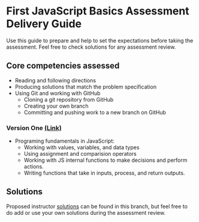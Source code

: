 # First JavaScript Basics Assessment Delivery Guide

Use this guide to prepare and help to set the expectations before taking the assessment. Feel free to check solutions for any assessment review.

## Core competencies assessed

- Reading and following directions
- Producing solutions that match the problem specification
- Using Git and working with GitHub
    - Cloning a git repository from GitHub
    - Creating your own branch
    - Committing and pushing work to a new branch on GitHub

### Version One [(Link)](https://github.com/gocodeup/js-basics-assessment/tree/version-one)

- Programing fundamentals in JavaScript:
    - Working with values, variables, and data types
    - Using assignment and comparision operators
    - Working with JS internal functions to make decisions and perform actions.
    - Writing functions that take in inputs, process, and return outputs.
    
## Solutions

Proposed instructor [solutions](solution-basics-1.js) can be found in this branch, but feel free to do add or use your own solutions during the assessment review.